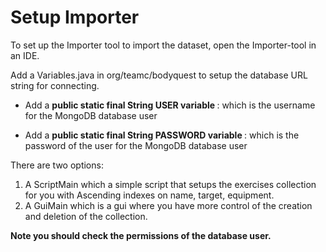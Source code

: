 # Setup Importer
<p>
To set up the Importer tool to import the dataset, open the Importer-tool in an IDE. <br>

Add a Variables.java in org/teamc/bodyquest to setup the database URL string for connecting. <br>

- Add a <b>public static final String USER variable </b>: which is the username for the MongoDB database user

- Add a <b>public static final String PASSWORD variable </b>: which is the password of the user for the MongoDB database user

There are two options:
1. A ScriptMain which a simple script that setups the exercises collection for you with Ascending indexes on name, target, equipment.
2. A GuiMain which is a gui where you have more control of the creation and deletion of the collection.

<b> Note you should check the permissions of the database user.</b>
</p>
